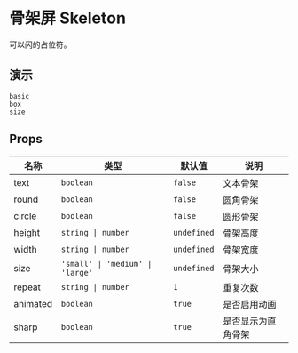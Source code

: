 # 骨架屏 Skeleton

可以闪的占位符。

## 演示

```demo
basic
box
size
```

## Props

| 名称 | 类型 | 默认值 | 说明 |
| --- | --- | --- | --- |
| text | `boolean` | `false` | 文本骨架 |
| round | `boolean` | `false` | 圆角骨架 |
| circle | `boolean` | `false` | 圆形骨架 |
| height | `string \| number` | `undefined` | 骨架高度 |
| width | `string \| number` | `undefined` | 骨架宽度 |
| size | `'small' \| 'medium' \| 'large'` | `undefined` | 骨架大小 |
| repeat | `string \| number` | `1` | 重复次数 |
| animated | `boolean` | `true` | 是否启用动画 |
| sharp | `boolean` | `true` | 是否显示为直角骨架 |
